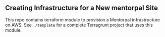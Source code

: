 ## Creating Infrastructure for a New mentorpal Site

This repo contains terraform module to provision a Mentorpal infrastructure on AWS.
See `./template` for a complete Terragrunt project that uses this module.
